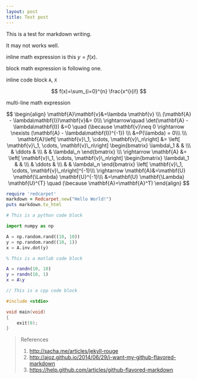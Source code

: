 ```yaml
---
layout: post
title: Test post
---
```


This is a test for markdown writing.

It may not works well.

inline math expression is this $y=f(x)$.

block math expression is following one.

inline code block ```A```, ```X```


$$
f(x)=\sum_{i=0}^{n} \frac{x^i}{i!}
$$

multi-line math expression

$$
\begin{align}
\mathbf{A}\mathbf{v}&=\lambda \mathbf{v} \\\
(\mathbf{A} - \lambda\mathbf{I})\mathbf{v}&= 0\\\
\rightarrow\quad \det(\mathbf{A} - \lambda\mathbf{I}) &=0 \quad (\because \mathbf{v}\neq 0 \rightarrow \nexists (\mathbf{A} - \lambda\mathbf{I})^{-1}) \\\
&=P(\lambda) = 0\\\
\\\
\mathbf{A}\left[ \mathbf{v}\_1, \cdots, \mathbf{v}\_n\right]  &= 
\left[ \mathbf{v}\_1, \cdots, \mathbf{v}\_n\right] 
\begin{bmatrix}
\lambda\_1 & &  \\\
& \ddots & \\\
& & \lambda\_n
\end{bmatrix} \\\
\rightarrow \mathbf{A} &= 
\left[ \mathbf{v}\_1, \cdots, \mathbf{v}\_n\right] 
\begin{bmatrix}
\lambda\_1 & &  \\\
& \ddots & \\\
& & \lambda\_n
\end{bmatrix}
\left[ \mathbf{v}\_1, \cdots, \mathbf{v}\_n\right]^{-1}\\\
\rightarrow \mathbf{A}&=\mathbf{U} \mathbf{\Lambda} \mathbf{U}^{-1}\\\
&=\mathbf{U} \mathbf{\Lambda} \mathbf{U}^{T} \quad (\because \mathbf{A}=\mathbf{A}^T)
\end{align}
$$


```ruby
require 'redcarpet'
markdown = Redcarpet.new("Hello World!")
puts markdown.to_html
```


```python
# This is a python code block

import numpy as np

A = np.random.rand((10, 10))
y = np.random.rand((10, 1))
x = A.inv.dot(y)
```

```matlab
% This is a matlab code block

A = randn(10, 10)
y = randn(10, 1)
x = A\y
```

```cpp
// This is a cpp code block

#include <stdio>

void main(void)
{
    exit(0);
}
```

> References
>
> 1. http://sacha.me/articles/jekyll-rouge
> 2. http://ajoz.github.io/2014/06/29/i-want-my-github-flavored-markdown
> 3. https://help.github.com/articles/github-flavored-markdown

